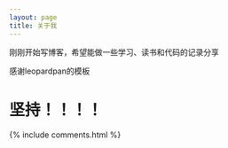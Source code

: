 ```yaml
---
layout: page
title: 关于我 
---
```


刚刚开始写博客，希望能做一些学习、读书和代码的记录分享
<p>
感谢leopardpan的模板
 
<p>
 
# 坚持！！！！


{% include comments.html %}

